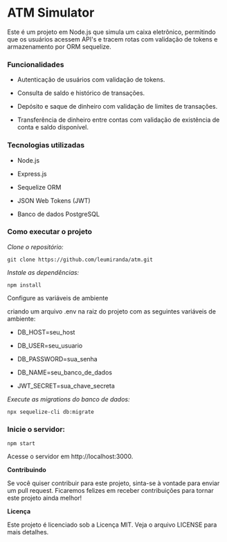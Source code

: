 # ATM Simulator




Este é um projeto em Node.js que simula um caixa eletrônico, permitindo que os usuários acessem API's e tracem rotas com validação de tokens e armazenamento por ORM sequelize.




### Funcionalidades




* Autenticação de usuários com validação de tokens.

* Consulta de saldo e histórico de transações.

* Depósito e saque de dinheiro com validação de limites de transações.

* Transferência de dinheiro entre contas com validação de existência de conta e saldo disponível.




### Tecnologias utilizadas




* Node.js

* Express.js

* Sequelize ORM

* JSON Web Tokens (JWT)

* Banco de dados PostgreSQL




### Como executar o projeto




*Clone o repositório:*

`git clone https://github.com/leumiranda/atm.git`




*Instale as dependências:*

`npm install`




Configure as variáveis de ambiente

criando um arquivo .env na raiz do projeto com as seguintes variáveis de ambiente:




* DB_HOST=seu_host

* DB_USER=seu_usuario

* DB_PASSWORD=sua_senha

* DB_NAME=seu_banco_de_dados

* JWT_SECRET=sua_chave_secreta




*Execute as migrations do banco de dados:*

`npx sequelize-cli db:migrate`




### Inicie o servidor:




`npm start`




Acesse o servidor em http://localhost:3000.




**Contribuindo**

Se você quiser contribuir para este projeto, sinta-se à vontade para enviar um pull request. Ficaremos felizes em receber contribuições para tornar este projeto ainda melhor!




**Licença**

Este projeto é licenciado sob a Licença MIT. Veja o arquivo LICENSE para mais detalhes.
